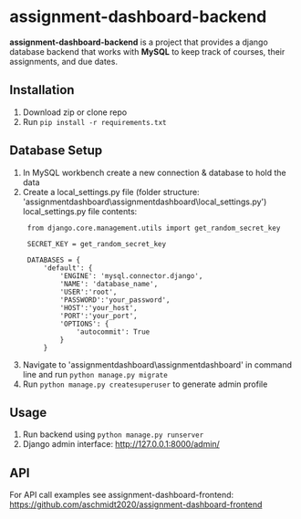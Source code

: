 assignment-dashboard-backend
=======================

**assignment-dashboard-backend** is a project that provides a django database
backend that works with **MySQL** to keep track of courses, their assignments, and due dates.

Installation
------------
1. Download zip or clone repo
2. Run `pip install -r requirements.txt`

Database Setup
------------
1. In MySQL workbench create a new connection & database to hold the data
2. Create a local_settings.py file (folder structure: 'assignmentdashboard\assignmentdashboard\local_settings.py')
   local_settings.py file contents:
   ```
    from django.core.management.utils import get_random_secret_key

    SECRET_KEY = get_random_secret_key

    DATABASES = {
        'default': {
            'ENGINE': 'mysql.connector.django',
            'NAME': 'database_name',
            'USER':'root',
            'PASSWORD':'your_password',
            'HOST':'your_host',
            'PORT':'your_port',
            'OPTIONS': {
                'autocommit': True
            }
        }
3. Navigate to 'assignmentdashboard\assignmentdashboard' in command line and run `python manage.py migrate`
4. Run `python manage.py createsuperuser` to generate admin profile

Usage
------------
1. Run backend using `python manage.py runserver`
2. Django admin interface: http://127.0.0.1:8000/admin/

API
------------
For API call examples see assignment-dashboard-frontend: https://github.com/aschmidt2020/assignment-dashboard-frontend
